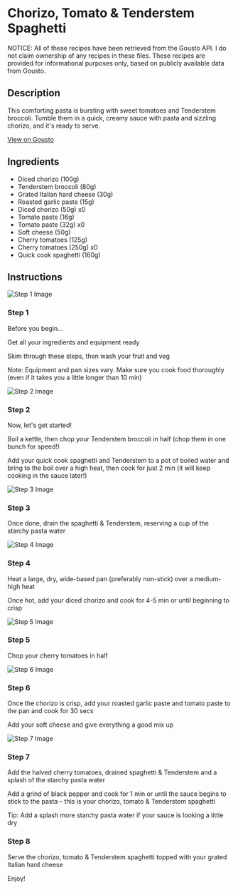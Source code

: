 # Chorizo, Tomato & Tenderstem Spaghetti

NOTICE: All of these recipes have been retrieved from the Gousto API. I do not claim ownership of any recipes in these files. These recipes are provided for informational purposes only, based on publicly available data from Gousto.

## Description

This comforting pasta is bursting with sweet tomatoes and Tenderstem broccoli. Tumble them in a quick, creamy sauce with pasta and sizzling chorizo, and it's ready to serve. 

[View on Gousto](https://www.gousto.co.uk/recipes/cookbook/chorizo-tenderstem-fusilli)

## Ingredients

- Diced chorizo (100g)
- Tenderstem broccoli (80g)
- Grated Italian hard cheese (30g)
- Roasted garlic paste (15g)
- Diced chorizo (50g) x0
- Tomato paste (16g)
- Tomato paste (32g) x0
- Soft cheese (50g)
- Cherry tomatoes (125g)
- Cherry tomatoes (250g) x0
- Quick cook spaghetti (160g)

## Instructions

![Step 1 Image](https://production-media.gousto.co.uk/cms/recipe-step-image/Admin10mm-Step-1-1613746873645-x200.jpg)

### Step 1

Before you begin...

Get all your ingredients and equipment ready

Skim through these steps, then wash your fruit and veg

Note: Equipment and pan sizes vary. Make sure you cook food thoroughly (even if it takes you a little longer than 10 min)

![Step 2 Image](https://production-media.gousto.co.uk/cms/recipe-step-image/1764.-step-2-x200.jpg)

### Step 2

Now, let's get started!

Boil a kettle, then chop your Tenderstem broccoli in half (chop them in one bunch for speed!)

Add your quick cook spaghetti and Tenderstem to a pot of boiled water and bring to the boil over a high heat, then cook for just 2 min (it will keep cooking in the sauce later!)

![Step 3 Image](https://production-media.gousto.co.uk/cms/recipe-step-image/Step-4-copy-2-1716912333195-x200.jpg)

### Step 3

Once done, drain the spaghetti & Tenderstem, reserving a cup of the starchy pasta water

![Step 4 Image](https://production-media.gousto.co.uk/cms/recipe-step-image/step-3-copy-2-1716912348037-x200.jpg)

### Step 4

Heat a large, dry, wide-based pan (preferably non-stick) over a medium-high heat

Once hot, add your diced chorizo and cook for 4-5 min or until beginning to crisp

![Step 5 Image](https://production-media.gousto.co.uk/cms/recipe-step-image/1764.-step-5-x200.jpg)

### Step 5

Chop your cherry tomatoes in half

![Step 6 Image](https://production-media.gousto.co.uk/cms/recipe-step-image/step-6-copy-2-1716912369367-x200.jpg)

### Step 6

Once the chorizo is crisp, add your roasted garlic paste and tomato paste to the pan and cook for 30 secs

Add your soft cheese and give everything a good mix up

![Step 7 Image](https://production-media.gousto.co.uk/cms/recipe-step-image/step-7-copy-2-1716912374726-x200.jpg)

### Step 7

Add the halved cherry tomatoes, drained spaghetti & Tenderstem and a splash of the starchy pasta water

Add a grind of black pepper and cook for 1 min or until the sauce begins to stick to the pasta – this is your chorizo, tomato & Tenderstem spaghetti

Tip: Add a splash more starchy pasta water if your sauce is looking a little dry

### Step 8

Serve the chorizo, tomato & Tenderstem spaghetti topped with your grated Italian hard cheese

Enjoy!

